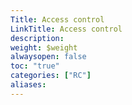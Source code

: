 ```yaml
---
Title: Access control
LinkTitle: Access control
description: 
weight: $weight
alwaysopen: false
toc: "true"
categories: ["RC"]
aliases: 
---
```




